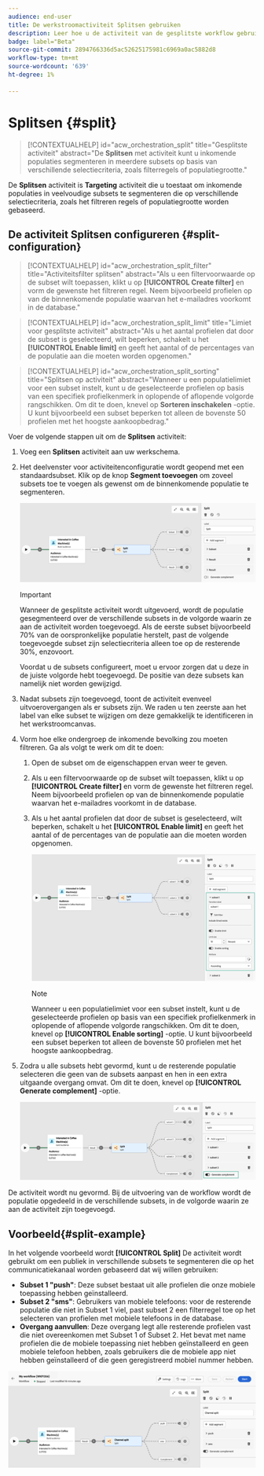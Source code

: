 ```yaml
---
audience: end-user
title: De werkstroomactiviteit Splitsen gebruiken
description: Leer hoe u de activiteit van de gesplitste workflow gebruikt
badge: label="Beta"
source-git-commit: 2894766336d5ac52625175981c6969a0ac5882d8
workflow-type: tm+mt
source-wordcount: '639'
ht-degree: 1%

---
```



# Splitsen {#split}

>[!CONTEXTUALHELP]
>id="acw_orchestration_split"
>title="Gesplitste activiteit"
>abstract="De **Splitsen** met activiteit kunt u inkomende populaties segmenteren in meerdere subsets op basis van verschillende selectiecriteria, zoals filterregels of populatiegrootte."


De **Splitsen** activiteit is **Targeting** activiteit die u toestaat om inkomende populaties in veelvoudige subsets te segmenteren die op verschillende selectiecriteria, zoals het filtreren regels of populatiegrootte worden gebaseerd.

## De activiteit Splitsen configureren {#split-configuration}

>[!CONTEXTUALHELP]
>id="acw_orchestration_split_filter"
>title="Activiteitsfilter splitsen"
>abstract="Als u een filtervoorwaarde op de subset wilt toepassen, klikt u op **[!UICONTROL Create filter]** en vorm de gewenste het filtreren regel. Neem bijvoorbeeld profielen op van de binnenkomende populatie waarvan het e-mailadres voorkomt in de database."

>[!CONTEXTUALHELP]
>id="acw_orchestration_split_limit"
>title="Limiet voor gesplitste activiteit"
>abstract="Als u het aantal profielen dat door de subset is geselecteerd, wilt beperken, schakelt u het **[!UICONTROL Enable limit]** en geeft het aantal of de percentages van de populatie aan die moeten worden opgenomen."


>[!CONTEXTUALHELP]
>id="acw_orchestration_split_sorting"
>title="Splitsen op activiteit"
>abstract="Wanneer u een populatielimiet voor een subset instelt, kunt u de geselecteerde profielen op basis van een specifiek profielkenmerk in oplopende of aflopende volgorde rangschikken. Om dit te doen, knevel op **Sorteren inschakelen** -optie. U kunt bijvoorbeeld een subset beperken tot alleen de bovenste 50 profielen met het hoogste aankoopbedrag."


Voer de volgende stappen uit om de **Splitsen** activiteit:

1. Voeg een **Splitsen** activiteit aan uw werkschema.

1. Het deelvenster voor activiteitenconfiguratie wordt geopend met een standaardsubset. Klik op de knop **Segment toevoegen** om zoveel subsets toe te voegen als gewenst om de binnenkomende populatie te segmenteren.

   ![](../assets/workflow-split.png)

   >[!IMPORTANT]
   >
   >Wanneer de gesplitste activiteit wordt uitgevoerd, wordt de populatie gesegmenteerd over de verschillende subsets in de volgorde waarin ze aan de activiteit worden toegevoegd. Als de eerste subset bijvoorbeeld 70% van de oorspronkelijke populatie herstelt, past de volgende toegevoegde subset zijn selectiecriteria alleen toe op de resterende 30%, enzovoort.
   >
   > Voordat u de subsets configureert, moet u ervoor zorgen dat u deze in de juiste volgorde hebt toegevoegd. De positie van deze subsets kan namelijk niet worden gewijzigd.

1. Nadat subsets zijn toegevoegd, toont de activiteit evenveel uitvoerovergangen als er subsets zijn. We raden u ten zeerste aan het label van elke subset te wijzigen om deze gemakkelijk te identificeren in het werkstroomcanvas.

1. Vorm hoe elke ondergroep de inkomende bevolking zou moeten filtreren. Ga als volgt te werk om dit te doen:

   1. Open de subset om de eigenschappen ervan weer te geven.

   1. Als u een filtervoorwaarde op de subset wilt toepassen, klikt u op **[!UICONTROL Create filter]** en vorm de gewenste het filtreren regel. Neem bijvoorbeeld profielen op van de binnenkomende populatie waarvan het e-mailadres voorkomt in de database.

   1. Als u het aantal profielen dat door de subset is geselecteerd, wilt beperken, schakelt u het **[!UICONTROL Enable limit]** en geeft het aantal of de percentages van de populatie aan die moeten worden opgenomen.

      ![](../assets/workflow-split-subset.png)


      >[!NOTE]
      >
      >Wanneer u een populatielimiet voor een subset instelt, kunt u de geselecteerde profielen op basis van een specifiek profielkenmerk in oplopende of aflopende volgorde rangschikken. Om dit te doen, knevel op **[!UICONTROL Enable sorting]** -optie. U kunt bijvoorbeeld een subset beperken tot alleen de bovenste 50 profielen met het hoogste aankoopbedrag.


1. Zodra u alle subsets hebt gevormd, kunt u de resterende populatie selecteren die geen van de subsets aanpast en hen in een extra uitgaande overgang omvat. Om dit te doen, knevel op **[!UICONTROL Generate complement]** -optie.

   ![](../assets/workflow-split-complement.png)

De activiteit wordt nu gevormd. Bij de uitvoering van de workflow wordt de populatie opgedeeld in de verschillende subsets, in de volgorde waarin ze aan de activiteit zijn toegevoegd.

## Voorbeeld{#split-example}

In het volgende voorbeeld wordt **[!UICONTROL Split]** De activiteit wordt gebruikt om een publiek in verschillende subsets te segmenteren die op het communicatiekanaal worden gebaseerd dat wij willen gebruiken:

* **Subset 1 &quot;push&quot;**: Deze subset bestaat uit alle profielen die onze mobiele toepassing hebben geïnstalleerd.
* **Subset 2 &quot;sms&quot;**: Gebruikers van mobiele telefoons: voor de resterende populatie die niet in Subset 1 viel, past subset 2 een filterregel toe op het selecteren van profielen met mobiele telefoons in de database.
* **Overgang aanvullen**: Deze overgang legt alle resterende profielen vast die niet overeenkomen met Subset 1 of Subset 2. Het bevat met name profielen die de mobiele toepassing niet hebben geïnstalleerd en geen mobiele telefoon hebben, zoals gebruikers die de mobiele app niet hebben geïnstalleerd of die geen geregistreerd mobiel nummer hebben.

![](../assets/workflow-split-example.png)

